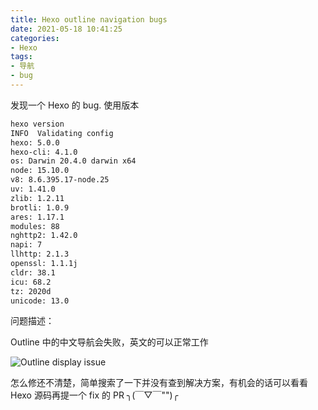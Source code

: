 ```yaml
---
title: Hexo outline navigation bugs
date: 2021-05-18 10:41:25
categories:
- Hexo
tags:
- 导航
- bug
---
```


发现一个 Hexo 的 bug. 使用版本

```txt
hexo version 
INFO  Validating config
hexo: 5.0.0
hexo-cli: 4.1.0
os: Darwin 20.4.0 darwin x64
node: 15.10.0
v8: 8.6.395.17-node.25
uv: 1.41.0
zlib: 1.2.11
brotli: 1.0.9
ares: 1.17.1
modules: 88
nghttp2: 1.42.0
napi: 7
llhttp: 2.1.3
openssl: 1.1.1j
cldr: 38.1
icu: 68.2
tz: 2020d
unicode: 13.0
```

问题描述：

Outline 中的中文导航会失败，英文的可以正常工作

![Outline display issue](outline.png)

怎么修还不清楚，简单搜索了一下并没有查到解决方案，有机会的话可以看看 Hexo 源码再提一个 fix 的 PR ╮(￣▽￣"")╭